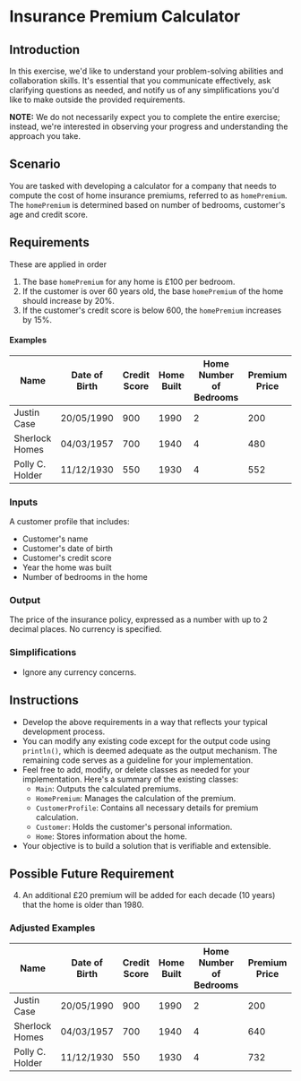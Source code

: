 # Insurance Premium Calculator

## Introduction
In this exercise, we'd like to understand your problem-solving abilities and collaboration skills. It's essential that you communicate effectively, ask clarifying questions as needed, and notify us of any simplifications you'd like to make outside the provided requirements.

**NOTE:** We do not necessarily expect you to complete the entire exercise; instead, we're interested in observing your progress and understanding the approach you take.

## Scenario
You are tasked with developing a calculator for a company that needs to compute the cost of home insurance premiums, referred to as `homePremium`. The `homePremium` is determined based on number of bedrooms, customer's age and credit score.

## Requirements
These are applied in order
1. The base `homePremium` for any home is £100 per bedroom.
2. If the customer is over 60 years old, the base `homePremium` of the home should increase by 20%.
3. If the customer's credit score is below 600, the `homePremium` increases by 15%.

#### Examples
| **Name**        | **Date of Birth** | **Credit Score** | **Home Built** | **Home Number of Bedrooms** | **Premium Price** |
|-----------------|-------------------|------------------|----------------|-----------------------------|-------------------|
| Justin Case     | 20/05/1990        | 900              | 1990           | 2                           | 200               |
| Sherlock Homes  | 04/03/1957        | 700              | 1940           | 4                           | 480               |
| Polly C. Holder | 11/12/1930        | 550              | 1930           | 4                           | 552               |

### Inputs
A customer profile that includes:
- Customer's name
- Customer's date of birth
- Customer's credit score
- Year the home was built
- Number of bedrooms in the home

### Output
The price of the insurance policy, expressed as a number with up to 2 decimal places. No currency is specified.

### Simplifications
- Ignore any currency concerns.

## Instructions
- Develop the above requirements in a way that reflects your typical development process.
- You can modify any existing code except for the output code using `println()`, which is deemed adequate as the output mechanism. The remaining code serves as a guideline for your implementation.
- Feel free to add, modify, or delete classes as needed for your implementation. Here's a summary of the existing classes:
  - `Main`: Outputs the calculated premiums.
  - `HomePremium`: Manages the calculation of the premium.
  - `CustomerProfile`: Contains all necessary details for premium calculation.
  - `Customer`: Holds the customer's personal information.
  - `Home`: Stores information about the home.
- Your objective is to build a solution that is verifiable and extensible.

## Possible Future Requirement 
4. An additional £20 premium will be added for each decade (10 years) that the home is older than 1980.

### Adjusted Examples
| **Name**        | **Date of Birth** | **Credit Score** | **Home Built** | **Home Number of Bedrooms** | **Premium Price** |
|-----------------|-------------------|------------------|----------------|-----------------------------|-------------------|
| Justin Case     | 20/05/1990        | 900              | 1990           | 2                           | 200               |
| Sherlock Homes  | 04/03/1957        | 700              | 1940           | 4                           | 640               |
| Polly C. Holder | 11/12/1930        | 550              | 1930           | 4                           | 732               |
